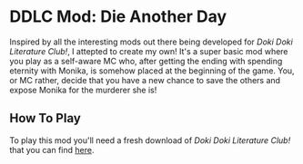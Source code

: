 # DDLC Mod: Die Another Day
Inspired by all the interesting mods out there being developed for *Doki Doki Literature Club!*, I attepted to create my own!
It's a super basic mod where you play as a self-aware MC who, after getting the ending with spending eternity with Monika, is somehow placed at the beginning of the game. You, or MC rather, decide that you have a new chance to save the others and expose Monika for the murderer she is!

## How To Play
To play this mod you'll need a fresh download of *Doki Doki Literature Club!* that you can find [here](https://ddlc.moe/ "DDLC").

